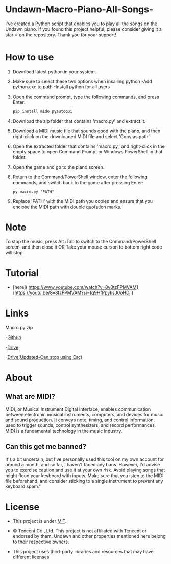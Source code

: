 # Undawn-Macro-Piano-All-Songs-

I've created a Python script that enables you to play all the songs on the Undawn piano. If you found this project helpful, please consider giving it a star ⭐ on the repository. Thank you for your support!
# How to use

1. Download latest python in your system.
2. Make sure to select these two options when insalling python -Add python.exe to path  -Install python for all users
3. Open the command prompt, type the following commands, and press Enter:
   
     ```
   pip install mido pyautogui
    ```
  
5. Download the zip folder that contains 'macro.py' and extract it.
6. Download a MIDI music file that sounds good with the piano, and then right-click on the downloaded MIDI file and select 'Copy as path'.
7. Open the extracted folder that contains 'macro.py,' and right-click in the empty space to open Command Prompt or Windows PowerShell in that folder.
8. Open the game and go to the piano screen.
9. Return to the Command/PowerShell window, enter the following commands, and switch back to the game after pressing Enter:
    ```
   py macro.py "PATH" 
     ```
10. Replace 'PATH' with the MIDI path you copied and ensure that you enclose the MIDI path with double quotation marks.

# Note
  
  To stop the music, press Alt+Tab to switch to the Command/PowerShell screen, and then close it
  OR Take your mouse curson to bottom right code will stop

# Tutorial
 - [here]( https://www.youtube.com/watch?v=8v8tzFPMVAM](https://youtu.be/8v8tzFPMVAM?si=fq9HfPpyksJ0oHDj )

# Links
 
  Macro.py zip
     
 -[Github](https://minhaskamal.github.io/DownGit/#/home?url=https://github.com/Myinx/Undawn-Macro-Piano-All-Songs-/macro.py)
     
 -[Drive](https://drive.google.com/file/d/17Unq8X-YgnYg9AfSLLgDuFqrLyI-iHXw/view?usp=drive_link)

 -[Drive(Updated-Can stop using Esc)](https://drive.google.com/file/d/1Z1R5ZUl3cmaRXiB0d3quTdzotRZO-AWT/view?usp=sharing)
 
# About

  ## What are MIDI?
   
   MIDI, or Musical Instrument Digital Interface, enables communication between electronic musical instruments, computers, and devices for music and sound production. It conveys note, timing, and control information, used to trigger sounds, control 
 synthesizers, and record performances. MIDI is a fundamental technology in the music industry.

  ## Can this get me banned?

   It's a bit uncertain, but I've personally used this tool on my own account for around a month, and so far, I haven't faced any bans. However, I'd advise you to exercise caution and use it at your own risk. Avoid playing songs that might flood your keyboard with 
 inputs. Make sure that you isten to the MIDI file beforehand, and consider sticking to a single instrument to prevent any keyboard spam."


# License

  - This project is under [MIT](https://github.com/Myinx/Undawn-Macro-Piano-All-Songs-/blob/main/License.md).
    
  - © Tencent Co., Ltd. This project is not affiliated with Tencent or endorsed by them. Undawn and other properties mentioned here belong to their respective owners.
    
  - This project uses third-party libraries and resources that may have different licenses




                            
